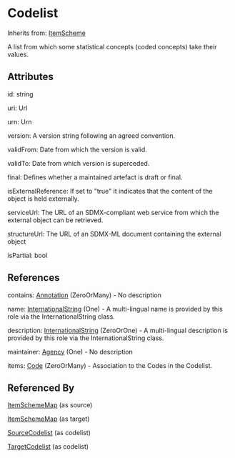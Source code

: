 
# Codelist

Inherits from: [ItemScheme](../Base/ItemScheme.md)



A list from which some statistical concepts (coded concepts) take their values.

## Attributes

id: string

uri: Url

urn: Urn

version: A version string following an agreed convention.

validFrom: Date from which the version is valid.

validTo: Date from which version is superceded.

final: Defines whether a maintained artefact is draft or final.

isExternalReference: If set to "true" it indicates that the content of the object is held externally. 

serviceUrl: The URL of an SDMX-compliant web service from which the external object can be retrieved.

structureUrl: The URL of an SDMX-ML document containing the external object

isPartial: bool



## References

contains: [Annotation](../Base/Annotation.md) (ZeroOrMany) - No description

name: [InternationalString](../Base/InternationalString.md) (One) - A multi-lingual name is provided by this role via the InternationalString class.

description: [InternationalString](../Base/InternationalString.md) (ZeroOrOne) - A multi-lingual description is provided by this role via the InternationalString class.

maintainer: [Agency](../OrganisationSchemes/Agency.md) (One) - No description

items: [Code](Code.md) (ZeroOrMany) - Association to the Codes in the Codelist.



## Referenced By

[ItemSchemeMap](../ItemSchemeMaps/ItemSchemeMap.md) (as source)

[ItemSchemeMap](../ItemSchemeMaps/ItemSchemeMap.md) (as target)

[SourceCodelist](../HybridCodelistMap/SourceCodelist.md) (as codelist)

[TargetCodelist](../HybridCodelistMap/TargetCodelist.md) (as codelist)


